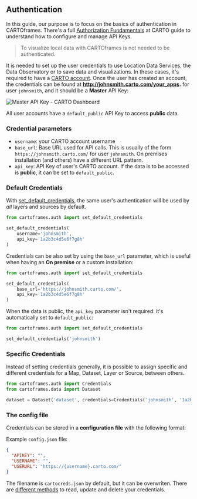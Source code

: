 ## Authentication

In this guide, our purpose is to focus on the basics of authentication in CARTOframes. There's a full [Authorization Fundamentals](https://carto.com/developers/fundamentals/authorization/) at CARTO guide to understand how to configure and manage API Keys.

> To visualize local data with CARTOframes is not needed to be authenticated.

It is needed to set up the user credentials to use Location Data Services, the Data Observatory or to save data and visualizations. In these cases, it's required to have a [CARTO account](https://carto.com/signup/). Once the user has created an account, the credentials can be found at **http://johnsmith.carto.com/your_apps.** for user `johnsmith`, and it should be a **Master** API Key:

![Master API Key - CARTO Dashboard](../../img/guides/credentials/api-keys.png)

All user accounts have a `default_public` API Key to access **public** data.

### Credential parameters

- `username`: your CARTO account username
- `base_url`: Base URL used for API calls. This is usually of the form `https://johnsmith.carto.com/` for user `johnsmith`. On premises installation (and others) have a different URL pattern.
- `api_key`: API Key of user's CARTO account. If the data is to be accessed is **public**, it can be set to `default_public`.

### Default Credentials

With [set_default_credentials](/developers/cartoframes/reference/#cartoframes-auth-set_default_credentials), the same user's authentication will be used by _all_ layers and sources by default.

```py
from cartoframes.auth import set_default_credentials

set_default_credentials(
    username='johnsmith',
    api_key='1a2b3c4d5e6f7g8h'
)
```

Credentials can be also set by using the `base_url` parameter, which is useful when having an **On premise** or a custom installation:

```py
from cartoframes.auth import set_default_credentials

set_default_credentials(
    base_url='https://johnsmith.carto.com/',
    api_key='1a2b3c4d5e6f7g8h'
)
```

When the data is public, the `api_key` parameter isn't required: it's automatically set to `default_public`:

```py
from cartoframes.auth import set_default_credentials

set_default_credentials('johnsmith')
```

### Specific Credentials

Instead of setting credentials generally, it is possible to assign specific and different credentials for a Map, Dataset, Layer or Source, between others.

```py
from cartoframes.auth import Credentials
from cartoframes.data import Dataset

dataset = Dataset('dataset', credentials=Credentials('johnsmith', '1a2b3c4d5e6f7g8h'))
```

### The config file

Credentials can be stored in a **configuration file** with the following format:

Example `config.json` file:

```json
{
  "APIKEY": "",
  "USERNAME": "",
  "USERURL": "https://{username}.carto.com/"
}
```

The filename is `cartocreds.json` by default, but it can be overwriten. There are [different methods](/developers/cartoframes/reference/#cartoframes-auth-Credentials) to read, update and delete your credentials.
